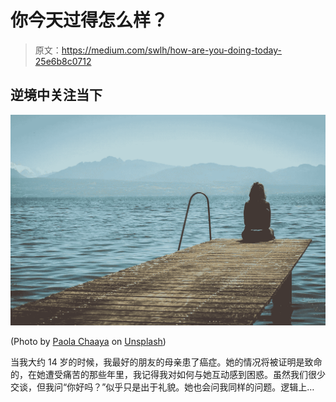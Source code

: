 # 你今天过得怎么样？

> 原文：<https://medium.com/swlh/how-are-you-doing-today-25e6b8c0712>

## 逆境中关注当下

![](img/8777d7578cb43dd50b76b7e61afe1303.png)

(Photo by [Paola Chaaya](https://unsplash.com/photos/eAkjzXCU0p0?utm_source=unsplash&utm_medium=referral&utm_content=creditCopyText) on [Unsplash](https://unsplash.com/search/photos/sadness?utm_source=unsplash&utm_medium=referral&utm_content=creditCopyText))

当我大约 14 岁的时候，我最好的朋友的母亲患了癌症。她的情况将被证明是致命的，在她遭受痛苦的那些年里，我记得我对如何与她互动感到困惑。虽然我们很少交谈，但我问“你好吗？”似乎只是出于礼貌。她也会问我同样的问题。逻辑上…